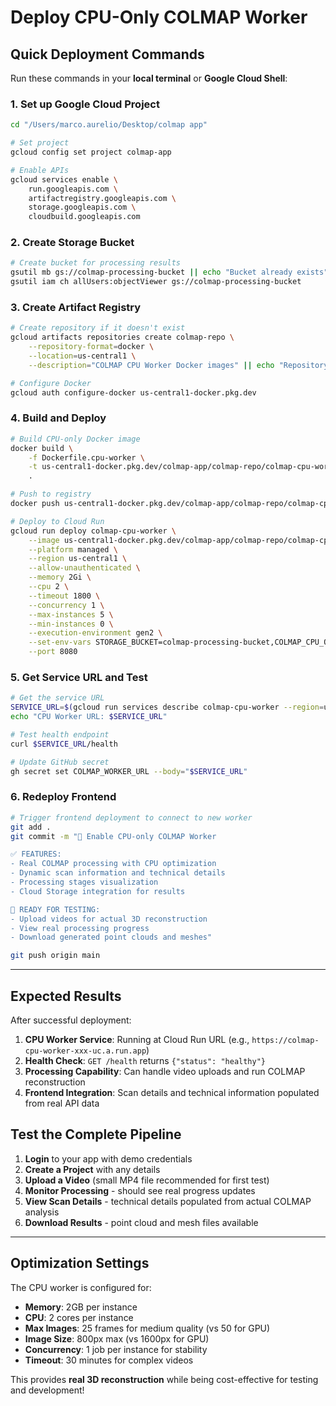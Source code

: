 # Deploy CPU-Only COLMAP Worker

## Quick Deployment Commands

Run these commands in your **local terminal** or **Google Cloud Shell**:

### 1. Set up Google Cloud Project
```bash
cd "/Users/marco.aurelio/Desktop/colmap app"

# Set project
gcloud config set project colmap-app

# Enable APIs
gcloud services enable \
    run.googleapis.com \
    artifactregistry.googleapis.com \
    storage.googleapis.com \
    cloudbuild.googleapis.com
```

### 2. Create Storage Bucket
```bash
# Create bucket for processing results
gsutil mb gs://colmap-processing-bucket || echo "Bucket already exists"
gsutil iam ch allUsers:objectViewer gs://colmap-processing-bucket
```

### 3. Create Artifact Registry
```bash
# Create repository if it doesn't exist
gcloud artifacts repositories create colmap-repo \
    --repository-format=docker \
    --location=us-central1 \
    --description="COLMAP CPU Worker Docker images" || echo "Repository already exists"

# Configure Docker
gcloud auth configure-docker us-central1-docker.pkg.dev
```

### 4. Build and Deploy
```bash
# Build CPU-only Docker image
docker build \
    -f Dockerfile.cpu-worker \
    -t us-central1-docker.pkg.dev/colmap-app/colmap-repo/colmap-cpu-worker:latest \
    .

# Push to registry
docker push us-central1-docker.pkg.dev/colmap-app/colmap-repo/colmap-cpu-worker:latest

# Deploy to Cloud Run
gcloud run deploy colmap-cpu-worker \
    --image us-central1-docker.pkg.dev/colmap-app/colmap-repo/colmap-cpu-worker:latest \
    --platform managed \
    --region us-central1 \
    --allow-unauthenticated \
    --memory 2Gi \
    --cpu 2 \
    --timeout 1800 \
    --concurrency 1 \
    --max-instances 5 \
    --min-instances 0 \
    --execution-environment gen2 \
    --set-env-vars STORAGE_BUCKET=colmap-processing-bucket,COLMAP_CPU_ONLY=true \
    --port 8080
```

### 5. Get Service URL and Test
```bash
# Get the service URL
SERVICE_URL=$(gcloud run services describe colmap-cpu-worker --region=us-central1 --format="value(status.url)")
echo "CPU Worker URL: $SERVICE_URL"

# Test health endpoint
curl $SERVICE_URL/health

# Update GitHub secret
gh secret set COLMAP_WORKER_URL --body="$SERVICE_URL"
```

### 6. Redeploy Frontend
```bash
# Trigger frontend deployment to connect to new worker
git add .
git commit -m "🔧 Enable CPU-only COLMAP Worker

✅ FEATURES:
- Real COLMAP processing with CPU optimization
- Dynamic scan information and technical details
- Processing stages visualization
- Cloud Storage integration for results

🚀 READY FOR TESTING:
- Upload videos for actual 3D reconstruction
- View real processing progress
- Download generated point clouds and meshes"

git push origin main
```

---

## Expected Results

After successful deployment:

1. **CPU Worker Service**: Running at Cloud Run URL (e.g., `https://colmap-cpu-worker-xxx-uc.a.run.app`)
2. **Health Check**: `GET /health` returns `{"status": "healthy"}`
3. **Processing Capability**: Can handle video uploads and run COLMAP reconstruction
4. **Frontend Integration**: Scan details and technical information populated from real API data

## Test the Complete Pipeline

1. **Login** to your app with demo credentials
2. **Create a Project** with any details
3. **Upload a Video** (small MP4 file recommended for first test)
4. **Monitor Processing** - should see real progress updates
5. **View Scan Details** - technical details populated from actual COLMAP analysis
6. **Download Results** - point cloud and mesh files available

---

## Optimization Settings

The CPU worker is configured for:
- **Memory**: 2GB per instance
- **CPU**: 2 cores per instance
- **Max Images**: 25 frames for medium quality (vs 50 for GPU)
- **Image Size**: 800px max (vs 1600px for GPU)
- **Concurrency**: 1 job per instance for stability
- **Timeout**: 30 minutes for complex videos

This provides **real 3D reconstruction** while being cost-effective for testing and development!
